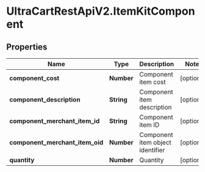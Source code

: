 # UltraCartRestApiV2.ItemKitComponent

## Properties

Name | Type | Description | Notes
------------ | ------------- | ------------- | -------------
**component_cost** | **Number** | Component item cost | [optional] 
**component_description** | **String** | Component item description | [optional] 
**component_merchant_item_id** | **String** | Component item ID | [optional] 
**component_merchant_item_oid** | **Number** | Component item object identifier | [optional] 
**quantity** | **Number** | Quantity | [optional] 


